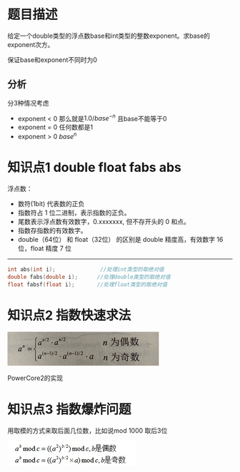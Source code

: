 # 题目描述

给定一个double类型的浮点数base和int类型的整数exponent。求base的exponent次方。

保证base和exponent不同时为0

## 分析
分3种情况考虑
- exponent < 0  那么就是$1.0/base^{-n}$  且base不能等于0
- exponent = 0  任何数都是1
- exponent > 0  $base^n$




# 知识点1  double float fabs abs
浮点数：
- 数符(1bit) 代表数的正负
- 指数符占 1 位二进制，表示指数的正负。
- 尾数表示浮点数有效数字，0.xxxxxxx, 但不存开头的 0 和点。
- 指数存指数的有效数字。
- double（64位） 和 float（32位） 的区别是 double 精度高，有效数字 16 位，float 精度 7 位

---

```c
int abs(int i);              //处理int类型的取绝对值
double fabs(double i);      //处理double类型的取绝对值
float fabsf(float i);       //处理float类型的取绝对值
```

# 知识点2 指数快速求法
![image](.README_images/a6ac9cd3.png)

PowerCore2的实现


# 知识点3 指数爆炸问题
用取模的方式来取后面几位数，比如说mod 1000 取后3位

![image](.README_images/f1fc1efa.png)